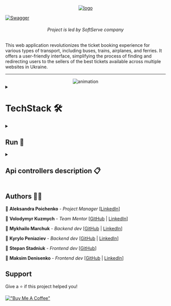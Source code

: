 <div align="center">
<a href="https://imgbb.com/"><img src="https://i.ibb.co/RBK67jt/logo.png" alt="logo" border="0"></a>
</div>

<a href = "https://app.swaggerhub.com/apis/MykhailoMarchuk/FindMETICKET/2">![Swagger](https://img.shields.io/badge/swagger-2.0.0-blue.svg?cacheSeconds=2592000)</a>
<h6 align="center">Project is led by SoftServe company</h6>
This web application revolutionizes the ticket booking experience for various types of transport, including buses,
trains, airplanes, and ferries. It offers a user-friendly interface, simplifying the process of finding and redirecting
users to the sellers of the best tickets available across multiple websites in Ukraine.

***

<div align="center">
<img src="src/main/resources/image/app.gif?raw=true" alt="animation">
</div>


<details lang="java">
<summary>
 
# TechStack 🛠️
</summary>


<div>
<div>
<H3>Frontend</H3>
</div>
 <img src="https://skillicons.dev/icons?i=js" height="40" alt="javascript logo"  />
  <img width="12" />
  <img src="https://cdn.jsdelivr.net/gh/devicons/devicon/icons/react/react-original.svg" height="40" alt="react logo"  />
  <img width="12" />
 <img src="https://skillicons.dev/icons?i=css" height="40" alt="css3 logo"  />
  <img width="12" />
  <img src="https://skillicons.dev/icons?i=html" height="40" alt="html5 logo"  />
<img width="12" />
  <img src="https://skillicons.dev/icons?i=sass" height="40" alt="sass logo"  />
</div>

<div>
<div>
<H3>Backend</H3>
</div>
<img src="https://user-images.githubusercontent.com/25181517/117201156-9a724800-adec-11eb-9a9d-3cd0f67da4bc.png" alt="Java" width="40" height="40">
  <img src="https://skillicons.dev/icons?i=spring" height="40" alt="spring logo"  />
  <img width="12" />
<img src="https://skillicons.dev/icons?i=hibernate" height="40" alt="hibernate logo"  />
  <img width="12" />
<img src="https://user-images.githubusercontent.com/25181517/183892181-ad32b69e-3603-418c-b8e7-99e976c2a784.png" alt="Java" width="50" height="50">
 <img width="12" />
<img src="https://user-images.githubusercontent.com/25181517/117533873-484d4480-afef-11eb-9fad-67c8605e3592.png" alt="Java" width="50" height="">
 <img width="12" />
<img src="https://user-images.githubusercontent.com/25181517/192107858-fe19f043-c502-4009-8c47-476fc89718ad.png" alt="Java" width="40" height="40">
 <img width="12" />
</div>

<div>
<div>
<h3>Others</h3>
</div>
<img src="https://skillicons.dev/icons?i=docker" height="40" alt="docker logo"  />
  <img width="12" />
<img src="https://skillicons.dev/icons?i=postman" height="40" alt="postman logo"  />
  <img width="12" />
 <img src="https://skillicons.dev/icons?i=maven" height="40" alt="apachemaven logo"  />
  <img width="12" />
<img src="https://skillicons.dev/icons?i=postgres" height="40" alt="postgresql logo"  />
  <img width="12" />
<img src="https://user-images.githubusercontent.com/25181517/183891673-32824908-bc5d-44f8-8f72-f0415822404a.png" alt="Java" width="40" height="40">
  <img width="12" />
<img src="https://user-images.githubusercontent.com/25181517/186711335-a3729606-5a78-4496-9a36-06efcc74f800.png" alt="Java" width="40" height="42">
  <img width="12" />
</div>

</details>

<details lang="java">
<summary>
 
## Run 🐳
</summary>


**This app is Docker ready**
**It required lots of enviromnets variables to fill in files *.env.docker* ** 
**Backend file lies in main directory and frontend in * /frontend* directory**
````
docker-compose up
````
</details>

<details lang="java">
<summary>
 
## Api controllers description 📋
</summary>

**Login Controller** - handle sign-in (jwt tokens).

| HTTP method |       Endpoint                            |           Description               |
|:-----------:|:-----------------------------------------:|:-----------------------------------:|
|    POST     | `/oauth2/authorize/(google or facebook)*` |  Third party service authentication |
|    POST     |    `/login `                              |  Plain authentication.              |

**Logout Controller** - handle sign-out.

| HTTP method |         Endpoint         |            Description             |
|:-----------:|:------------------------:|:----------------------------------:|
|     GET     |     `/logout`            | Logout a user                      |

**Registration Controller** - handle sign-up.

| HTTP method |         Endpoint         |      Description          |
|:-----------:|:------------------------:|:-------------------------:|
|     POST    | `/resend/confirm-token ` | Resend email confirmation |
|     POST    |     `/register`          |   Register User           |
|     POST    |     `/confirm-email`     |    Email confirmation.    |

**Notification Controller** - handle operations on notifications.

| HTTP method |         Endpoint         |      Description          |
|:-----------:|:------------------------:|:-------------------------:|
|     GET     | `/notifications/enable ` |   Enable notifications    |
|     GET     | `/notifications/disable` |   Disable notifications   |

**Reset Password Controller** - handle operations on password.

| HTTP method |         Endpoint         |            Description             |
|:-----------:|:------------------------:|:----------------------------------:|
|     POST    |      `/update-password ` | Creates new password               |
|     POST    |     `/reset`             | Request for new password           |
|     POST    | `/resend/reset-token`    |  Resend password reset token       |
|     POST    |     `/new-password`      | Confirmation reset password token. |

**Ticket Controller** - handle operations on tickets.

| HTTP method |         Endpoint         |            Description             |
|:-----------:|:------------------------:|:----------------------------------:|
|     POST    |      `/sortedBy`         |              Sort tickets          |
|     POST    |  `/selectedTransport`    |    Select desired transport type   |
|     POST    |      `/searchTickets`    |     Search tickets                 |
|     GET     |     `/get/ticket/{id}`   | Get detailed info about ticket     |

**Type Ahead Controller** - handle type-ahead functionality for city search.

| HTTP method |         Endpoint         |            Description             |
|:-----------:|:------------------------:|:----------------------------------:|
|     POST    |     `/typeAhead`         |       Request cities               |

**Delete User Controller** - handle user deletion.

| HTTP method |         URL              |            Description             |
|:-----------:|:------------------------:|:----------------------------------:|
|   DELETE    |     `/delete-user`       |           Delete a user            |

**Search History Controller** - user's history search.

| HTTP method |         Endpoint         |            Description             |
|:-----------:|:------------------------:|:----------------------------------:|
|     GET     |     `/getHistory`        |        Request history             |

**Review Controller** - handle reviews operations.

| HTTP method |         Endpoint         |            Description             |
|:-----------:|:------------------------:|:----------------------------------:|
|     POST    |      `/saveReview`       |          Saves review              |
|     GET     |  `/getReviews`           |    Receive all reviews             |
|     DELETE  |      `/deleteReview`     |    Delete review                   |
|     GET     |     `/getUserReview`     |   Get authorized user review       |

</details>

## Authors 🙋‍♂️

👤 **Aleksandra Poichenko** - *Project Manager* [[LinkedIn](https://www.linkedin.com/in/aleksandra-poichenko/)]

👤 **Volodymyr Kuzmych** - *Team
Mentor* [[GitHub](https://github.com/VKuzmich) | [LinkedIn](https://www.linkedin.com/in/volodymyr-kuzmych-9915942a/)]

👤 **Mykhailo Marchuk** - *Backend
dev* [[GitHub](https://github.com/mishaakamichael999) | [LinkedIn](https://www.linkedin.com/in/mishaakamichael999/)]

👤 **Kyrylo Peniaziev** - *Backend
dev* [[GitHub](https://github.com/Stepan22-prog) | [LinkedIn](https://www.linkedin.com/in/kyrylo-peniaziev-9137a328a/)]

👤 **Stepan Stadniuk** - *Frontend dev* [[GitHub](https://github.com/Stepan22-prog)]

👤 **Maksim Denisenko** - *Frontend
dev* [[GitHub](https://github.com/maks2708) | [LinkedIn](https://www.linkedin.com/in/%D0%BC%D0%B0%D0%BA%D1%81%D0%B8%D0%BC-%D0%B4%D0%B5%D0%BD%D0%B8%D1%81%D0%B5%D0%BD%D0%BA%D0%BE-ba4b932b9/)]

## Support

Give a ⭐️ if this project helped you!

[!["Buy Me A Coffee"](https://www.buymeacoffee.com/assets/img/custom_images/orange_img.png)](https://www.buymeacoffee.com/findmeticket)
